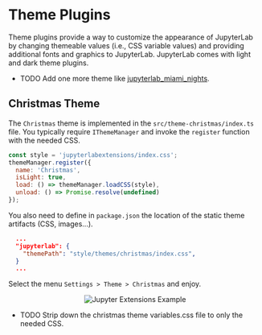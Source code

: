 # Theme Plugins

Theme plugins provide a way to customize the appearance of JupyterLab by changing themeable values (i.e., CSS variable values) and providing additional fonts and graphics to JupyterLab. JupyterLab comes with light and dark theme plugins.

- TODO Add one more theme like [jupyterlab_miami_nights](https://github.com/timkpaine/jupyterlab_miami_nights).

## Christmas Theme

The `Christmas` theme is implemented in the `src/theme-christmas/index.ts` file. You typically require `IThemeManager` and invoke the `register` function with the needed CSS.

```js
const style = 'jupyterlabextensions/index.css';
themeManager.register({
  name: 'Christmas',
  isLight: true,
  load: () => themeManager.loadCSS(style),
  unload: () => Promise.resolve(undefined)
});
```

You also need to define in `package.json` the location of the static theme artifacts (CSS, images...).

```json
  ...
  "jupyterlab": {
    "themePath": "style/themes/christmas/index.css",
  }
  ...
```

Select the menu `Settings > Theme > Christmas` and enjoy.

<div align="center" style="text-align: center">
  <img alt="Jupyter Extensions Example" src="https://datalayer-jupyter-examples.s3.amazonaws.com/jupyterlab-extensions-example-christmas-theme.png" />
</div>

- TODO Strip down the christmas theme variables.css file to only the needed CSS.
